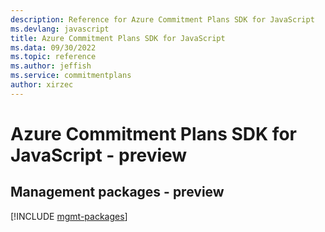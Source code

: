 ```yaml
---
description: Reference for Azure Commitment Plans SDK for JavaScript
ms.devlang: javascript
title: Azure Commitment Plans SDK for JavaScript
ms.data: 09/30/2022
ms.topic: reference
ms.author: jeffish
ms.service: commitmentplans
author: xirzec
---
```

# Azure Commitment Plans SDK for JavaScript - preview

## Management packages - preview
[!INCLUDE [mgmt-packages](commitment-plans-mgmt-index.md)]